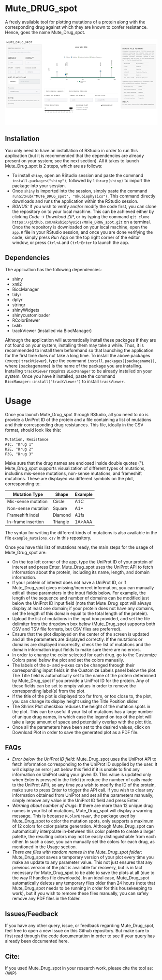 # Mute_DRUG_spot
A freely available tool for plotting mutations of a protein along with the corresponding drug against which they are known to confer resistance. Hence, goes the name Mute_Drug_spot. 

![Capture_app.png](Capture_app.png)

## Installation
You only need to have an installation of RStudio in order to run this application (but it is recommended that the dependencies are already present on your system; see the next section). All it takes to launch Mute_Drug_spot is 2 steps, which are as follows:
 - To install `shiny`, open an RStudio session and paste the command `install.packages("shiny")`, followed by `library(shiny)` to import the package into your session.
 - Once `shiny` is imported into the session, simply paste the command `runGitHub("MUTe_DRUG_spot", "mkubiophysics")`. This command directly downloads and runs the application within the RStudio session.
 - _BONUS:_ If you wish to verify and/or modify the code first, you can clone the repository on to your local machine. This can be achieved either by clicking _Code -> Download ZIP_, or by typing the command `git clone https://github.com/mkubiophysics/MUTe_DRUG_spot.git` on a terminal. Once the repository is downloaded on your local machine, open the `app.R` file in your RStudio session, and once you are done verifying the code, simply press _Run App_ on the top right corner of the editor window, or press `Ctrl+A` and `Ctrl+Enter` to launch the app.

## Dependencies
The application has the following dependencies:
 - shiny
 - xml2
 - BiocManager
 - tidyr
 - dplyr
 - stringr
 - shinyWidgets
 - shinycustomloader
 - RColorBrewer
 - bslib
 - trackViewer (installed via BiocManager)

Although the application will automatically install these packages if they are not found on your system, installing them may take a while. Thus, it is recommended to install them beforehand so that launching the application for the first time does not take a long time. To install the above packages (except `trackViewer`), type the command `install.packages({packagename})`, where {packagename} is the name of the package you are installing. Installing `trackViewer` requires `BiocManager` to be already installed on your system. Once you have it installed, paste the command `BiocManager::install("trackViewer")` to install `trackViewer`.

# Usage
Once you launch Mute_Drug_spot through RStudio, all you need to do is provide a UniProt ID of the protein and a file containing a list of mutations and their corresponding drug resistances. This file, ideally in the CSV format, should look like this:

```
Mutation, Resistance
A1C, "Drug 1"
D2E, "Drug 2"
F3G, "Drug 3"
```

Make sure that the drug names are enclosed inside double quotes ("). Mute_Drug_spot supports visualization of different types of mutations, includins mis-sense mutations, non-sense mutations, and frameshift mutations. These are displayed via different symbols on the plot, corresponding to:

|Mutation Type      | Shape   | Example |
|-------------------|---------|---------|
|Mis-sense mutation | Circle  |  A1C    |
|Non-sense mutation | Square  |  A1*    |
|Frameshift indel   | Diamond |  A1fs   |
|In-frame insertion | Triangle| 1A>AAA  |

The syntax for writing the different kinds of mutations is also available in the file `example_mutaions.csv` in this repository.

Once you have this list of mutations ready, the main steps for the usage of Mute_Drug_spot are:
 - On the top left corner of the app, type the UniProt ID of your protein of interest and press Enter. Mute_Drug_spot uses the UniProt API to fetch information about the protein, including its name, length, and domain information.
 - If your protein of interest does not have a UniProt ID, or if Mute_Drug_spot gives missing/incorrect information, you can manually edit all these parameters in the input fields below. For example, the length of the sequence and number of domains can be modified just below the UniProt ID input field (note that Mute_Drug_spot will always display at least one domain; if your protein does not have any domains, set the length of this domain equal to the total length of the protein).
 - Upload the list of mutations in the input box provided, and set the file delimiter from the dropdown box below (Mute_Drug_spot supports both CSV and TSV file formats, but CSV files are preferred).
 - Ensure that the plot displayed on the center of the screen is updated and all the parameters are displayed correctly. If the mutations or domains are displayed incorrectly, check the list of mutations and the domain information input fields to make sure there are no errors.
 - In order to change the color selected for each drug, go to the Customize Colors panel below the plot and set the colors manually.
 - The labels of the x- and y-axes can be changed through their corresponding input fields in the Customize Labels panel below the plot. The Title field is automatically set to the name of the protein determined by Mute_Drug_spot if you provide a UniProt ID for the protein. Any of these fields can be set to empty values in order to remove the corresponding label(s) from the plot.
 - If the title of the plot is displayed too far from, or too close to, the plot, you can change its display height using the Title Position slider.
 - The Shrink Plot checkbox reduces the height of the mutation spots in the plot. This can be useful if your list of mutations has a large number of unique drug names, in which case the legend on top of the plot will take a large amount of space and potentially overlap with the plot title.
 - Once all the parameters have been set to the desired values, click on Download Plot in order to save the generated plot as a PDF file.
 
## FAQs
 - _Error below the UniProt ID field_: Mute_Drug_spot uses the UniProt API to fetch information corresponding to the UniProt ID supplied by the user. It will display an error just below this field if it is unable to find any information on UniProt using your given ID. This value is updated only when Enter is pressed in the field (to reduce the number of calls made to the UniProt API), so any time you wish to modify the ID of the protein, make sure to press Enter to trigger the API call. If you wish to clear any information obtained from UniProt and set all the parameters manually, simply remove any value in the UniProt ID field and press Enter.
 - _Warning about number of drugs_: If there are more than 12 unique drug names in your list of mutations, Mute_Drug_spot will display a warning message. This is because `RColorBrewer`, the package used by Mute_Drug_spot to color the mutation spots, only supports a maximum of 12 colors for color palette generation. Although Mute_Drug_spot can automatically interpolate in-between this color palette to create a larger palette, the resulting colors may not be easily distinguishable from each other. In such a case, you can manually set the colors for each drug, as mentioned in the Usage section.
 - _There are files with random names in the Mute_Drug_spot folder_: Mute_Drug_spot saves a temporary version of your plot every time you make an update to any parameter value. This not just ensures that any previous version of the plot is available for recovery, but is in fact necessary for Mute_Drug_spot to be able to save the plots at all (due to the way R handles file downloads). In an ideal case, Mute_Drug_spot automatically deletes any temporary files older than 24 hours (note that Mute_Drug_spot needs to be running in order for this housekeeping to work), but if you wish to remove these files manually, you can safely remove any PDF files in the folder.
 
 ## Issues/Feedback
 If you have any other query, issue, or feedback regarding Mute_Drug_spot, feel free to open a new Issue on this Github repository. But make sure to first read through the code documentation in order to see if your query has already been documented here.
 
 ## Cite:
 If you used Mute_Drug_spot in your research work, please cite the tool as:
 {WIP}
